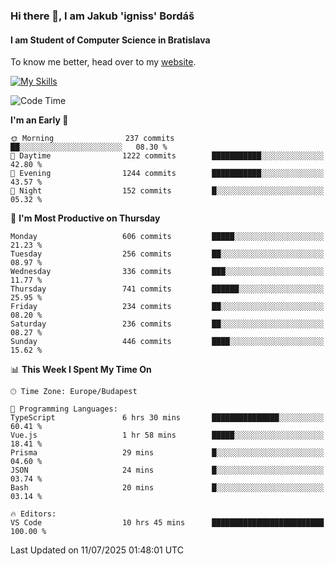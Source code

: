 ### Hi there 👋, I am Jakub 'igniss' Bordáš

#### I am Student of Computer Science in Bratislava
To know me better, head over to my [website](https://bordas.sk).

[![My Skills](https://skillicons.dev/icons?i=js,typescript,html,css,figma,svelte,vue,next,postgresql,nest,express,nodejs)](https://bordas.sk)


<!--START_SECTION:waka-->
![Code Time](http://img.shields.io/badge/Code%20Time-1%2C984%20hrs%2059%20mins-blue)

**I'm an Early 🐤** 

```text
🌞 Morning                237 commits         ██░░░░░░░░░░░░░░░░░░░░░░░   08.30 % 
🌆 Daytime                1222 commits        ███████████░░░░░░░░░░░░░░   42.80 % 
🌃 Evening                1244 commits        ███████████░░░░░░░░░░░░░░   43.57 % 
🌙 Night                  152 commits         █░░░░░░░░░░░░░░░░░░░░░░░░   05.32 % 
```
📅 **I'm Most Productive on Thursday** 

```text
Monday                   606 commits         █████░░░░░░░░░░░░░░░░░░░░   21.23 % 
Tuesday                  256 commits         ██░░░░░░░░░░░░░░░░░░░░░░░   08.97 % 
Wednesday                336 commits         ███░░░░░░░░░░░░░░░░░░░░░░   11.77 % 
Thursday                 741 commits         ██████░░░░░░░░░░░░░░░░░░░   25.95 % 
Friday                   234 commits         ██░░░░░░░░░░░░░░░░░░░░░░░   08.20 % 
Saturday                 236 commits         ██░░░░░░░░░░░░░░░░░░░░░░░   08.27 % 
Sunday                   446 commits         ████░░░░░░░░░░░░░░░░░░░░░   15.62 % 
```


📊 **This Week I Spent My Time On** 

```text
🕑︎ Time Zone: Europe/Budapest

💬 Programming Languages: 
TypeScript               6 hrs 30 mins       ███████████████░░░░░░░░░░   60.41 % 
Vue.js                   1 hr 58 mins        █████░░░░░░░░░░░░░░░░░░░░   18.41 % 
Prisma                   29 mins             █░░░░░░░░░░░░░░░░░░░░░░░░   04.60 % 
JSON                     24 mins             █░░░░░░░░░░░░░░░░░░░░░░░░   03.74 % 
Bash                     20 mins             █░░░░░░░░░░░░░░░░░░░░░░░░   03.14 % 

🔥 Editors: 
VS Code                  10 hrs 45 mins      █████████████████████████   100.00 % 
```


 Last Updated on 11/07/2025 01:48:01 UTC
<!--END_SECTION:waka-->
